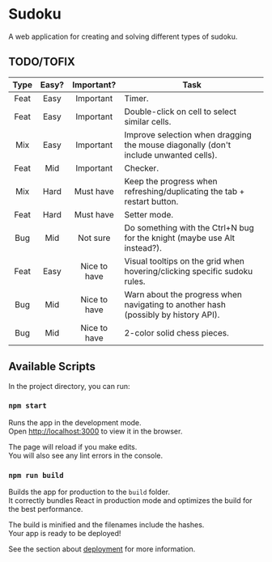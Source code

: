 # Sudoku

A web application for creating and solving different types of sudoku.

## TODO/TOFIX
| Type | Easy? |  Important?  | Task                                                                                 |
|:----:|:-----:|:------------:|--------------------------------------------------------------------------------------|
| Feat | Easy  |  Important   | Timer.                                                                               |
| Feat | Easy  |  Important   | Double-click on cell to select similar cells.                                        |
| Mix  | Easy  |  Important   | Improve selection when dragging the mouse diagonally (don't include unwanted cells). |
| Feat |  Mid  |  Important   | Checker.                                                                             |
| Mix  | Hard  |  Must have   | Keep the progress when refreshing/duplicating the tab + restart button.              |
| Feat | Hard  |  Must have   | Setter mode.                                                                         |
| Bug  |  Mid  |   Not sure   | Do something with the Ctrl+N bug for the knight (maybe use Alt instead?).            |
| Feat | Easy  | Nice to have | Visual tooltips on the grid when hovering/clicking specific sudoku rules.            |
| Bug  |  Mid  | Nice to have | Warn about the progress when navigating to another hash (possibly by history API).   |
| Bug  |  Mid  | Nice to have | 2-color solid chess pieces.                                                          |

## Available Scripts

In the project directory, you can run:

### `npm start`

Runs the app in the development mode.\
Open [http://localhost:3000](http://localhost:3000) to view it in the browser.

The page will reload if you make edits.\
You will also see any lint errors in the console.

### `npm run build`

Builds the app for production to the `build` folder.\
It correctly bundles React in production mode and optimizes the build for the best performance.

The build is minified and the filenames include the hashes.\
Your app is ready to be deployed!

See the section about [deployment](https://facebook.github.io/create-react-app/docs/deployment) for more information.
